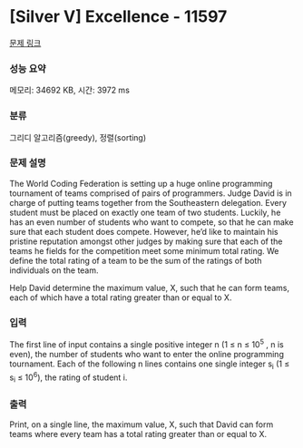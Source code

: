 # [Silver V] Excellence - 11597 

[문제 링크](https://www.acmicpc.net/problem/11597) 

### 성능 요약

메모리: 34692 KB, 시간: 3972 ms

### 분류

그리디 알고리즘(greedy), 정렬(sorting)

### 문제 설명

<p>The World Coding Federation is setting up a huge online programming tournament of teams comprised of pairs of programmers. Judge David is in charge of putting teams together from the Southeastern delegation. Every student must be placed on exactly one team of two students. Luckily, he has an even number of students who want to compete, so that he can make sure that each student does compete. However, he’d like to maintain his pristine reputation amongst other judges by making sure that each of the teams he fields for the competition meet some minimum total rating. We define the total rating of a team to be the sum of the ratings of both individuals on the team.</p>

<p>Help David determine the maximum value, X, such that he can form teams, each of which have a total rating greater than or equal to X.</p>

### 입력 

 <p>The first line of input contains a single positive integer n (1 ≤ n ≤ 10<sup>5</sup> , n is even), the number of students who want to enter the online programming tournament. Each of the following n lines contains one single integer s<sub>i</sub> (1 ≤ s<sub>i</sub> ≤ 10<sup>6</sup>), the rating of student i.</p>

### 출력 

 <p>Print, on a single line, the maximum value, X, such that David can form teams where every team has a total rating greater than or equal to X.</p>


